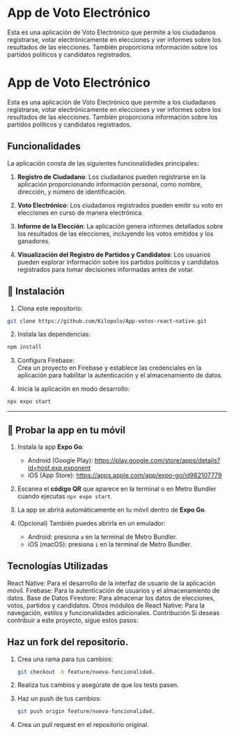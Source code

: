 # App de Voto Electrónico

Esta es una aplicación de Voto Electrónico que permite a los ciudadanos registrarse, votar electrónicamente en elecciones y ver informes sobre los resultados de las elecciones. También proporciona información sobre los partidos políticos y candidatos registrados.
# App de Voto Electrónico

Esta es una aplicación de Voto Electrónico que permite a los ciudadanos registrarse, votar electrónicamente en elecciones y ver informes sobre los resultados de las elecciones. También proporciona información sobre los partidos políticos y candidatos registrados.

## Funcionalidades

La aplicación consta de las siguientes funcionalidades principales:

1. **Registro de Ciudadano**: Los ciudadanos pueden registrarse en la aplicación proporcionando información personal, como nombre, dirección, y número de identificación.

2. **Voto Electrónico**: Los ciudadanos registrados pueden emitir su voto en elecciones en curso de manera electrónica.

3. **Informe de la Elección**: La aplicación genera informes detallados sobre los resultados de las elecciones, incluyendo los votos emitidos y los ganadores.

4. **Visualización del Registro de Partidos y Candidatos**: Los usuarios pueden explorar información sobre los partidos políticos y candidatos registrados para tomar decisiones informadas antes de votar.

## 🚀 Instalación

1. Clona este repositorio:

```bash
git clone https://github.com/Kilopolo/App-votos-react-native.git
```

2. Instala las dependencias:

```bash
npm install
```

3. Configura Firebase:  
Crea un proyecto en Firebase y establece las credenciales en la aplicación para habilitar la autenticación y el almacenamiento de datos.

4. Inicia la aplicación en modo desarrollo:

```bash
npx expo start
```

---

## 📱 Probar la app en tu móvil

1. Instala la app **Expo Go**:
   - Android (Google Play): https://play.google.com/store/apps/details?id=host.exp.exponent  
   - iOS (App Store): https://apps.apple.com/app/expo-go/id982107779

2. Escanea el **código QR** que aparece en la terminal o en Metro Bundler cuando ejecutas `npx expo start`.

3. La app se abrirá automáticamente en tu móvil dentro de **Expo Go**.

4. (Opcional) También puedes abrirla en un emulador:
   - Android: presiona `a` en la terminal de Metro Bundler.
   - iOS (macOS): presiona `i` en la terminal de Metro Bundler.


## Tecnologías Utilizadas
React Native: Para el desarrollo de la interfaz de usuario de la aplicación móvil.
Firebase: Para la autenticación de usuarios y el almacenamiento de datos.
Base de Datos Firestore: Para almacenar los datos de elecciones, votos, partidos y candidatos.
Otros módulos de React Native: Para la navegación, estilos y funcionalidades adicionales.
Contribución
Si deseas contribuir a este proyecto, sigue estos pasos:

## Haz un fork del repositorio.
1. Crea una rama para tus cambios: 

   ```bash
   git checkout -b feature/nueva-funcionalidad.

2. Realiza tus cambios y asegúrate de que los tests pasen.
3. Haz un push de tus cambios: 

   ```bash
   git push origin feature/nueva-funcionalidad.

4. Crea un pull request en el repositorio original.

